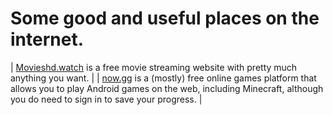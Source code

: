 # Some good and useful places on the internet.

| [Movieshd.watch](https://movieshd.watch/) is a free movie streaming website with pretty much anything you want. |
| [now.gg](now.gg) is a (mostly) free online games platform that allows you to play Android games on the web, including Minecraft, although you do need to sign in to save your progress. |
